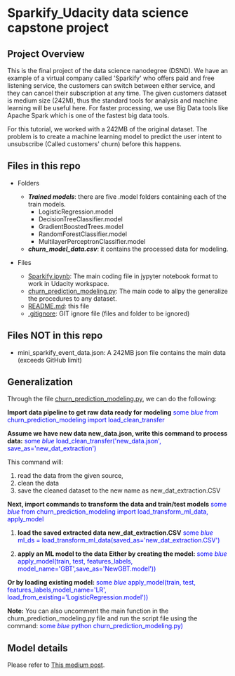 # Sparkify_Udacity data science capstone project
## Project Overview
This is the final project of the data science nanodegree (DSND). We have an example of a virtual company called 'Sparkify' who offers paid and free listening service, the customers can switch between either service, and they can cancel their subscription at any time. The given customers dataset is medium size (242M), thus the standard tools for analysis and machine learning will be useful here. For faster processing, we use Big Data tools like Apache Spark which is one of the fastest big data tools.

For this tutorial, we worked with a 242MB of the original dataset.
The problem is to create a machine learning model to predict the user intent to unsubscribe (Called customers' churn) before this happens.

## Files in this repo
* Folders
    * ***Trained models***: there are five .model folders containing each of the train models.
        - LogisticRegression.model
        - DecisionTreeClassifier.model
        - GradientBoostedTrees.model
        - RandomForestClassifier.model
        - MultilayerPerceptronClassifier.model
    * ***churn_model_data.csv***: it contains the processed data for modeling.

* Files
    * [Sparkify.ipynb](https://github.com/AlexWangVT/sparkify_capstone/blob/master/Sparkify.ipynb): The main coding file in jypyter notebook format to work in Udacity workspace.
    * [churn_prediction_modeling.py](https://github.com/AlexWangVT/sparkify_capstone/blob/master/churn_prediction_modeling.py): The main code to allpy the generalize the procedures to any dataset.
    * [README.md](https://github.com/AlexWangVT/sparkify_capstone/blob/master/README.md): this file
    * [.gitignore](https://github.com/AlexWangVT/sparkify_capstone/blob/master/.gitignore): GIT ignore file (files and folder to be ignored)

## Files NOT in this repo
* mini_sparkify_event_data.json: A 242MB json file contains the main data (exceeds GitHub limit)

## Generalization
Through the file [churn_prediction_modeling.py](https://github.com/AlexWangVT/sparkify_capstone/blob/master/churn_prediction_modeling.py), we can do the following:

**Import data pipeline to get raw data ready for modeling**
<span style="color:blue">some *blue* from churn_prediction_modeling import load_clean_transfer</span> 

**Assume we have new data new_data.json, write this command to process data:**
<span style="color:blue">some *blue* load_clean_transfer('new_data.json', save_as='new_dat_extraction')</span> 

This command will:
1. read the data from the given source,
2. clean the data
3. save the cleaned dataset to the new name as new_dat_extraction.CSV

**Next, import commands to transform the data and train/test models**
<span style="color:blue">some *blue* from churn_prediction_modeling import load_transform_ml_data, apply_model</span> 

1. **load the saved extracted data new_dat_extraction.CSV**
<span style="color:blue">some *blue* ml_ds = load_transform_ml_data(saved_as='new_dat_extraction.CSV')</span>

2. **apply an ML model to the data**
**Either by creating the model:**
<span style="color:blue">some *blue* apply_model(train, test, features_labels, model_name='GBT',save_as='NewGBT.model'))</span>

**Or by loading existing model:**
<span style="color:blue">some *blue* apply_model(train, test, features_labels,model_name='LR', load_from_existing='LogisticRegression.model'))</span>

**Note:**
You can also uncomment the main function in the churn_prediction_modeling.py file and run the script file using the command:
<span style="color:blue">some *blue* python churn_prediction_modeling.py)</span>

## Model details
Please refer to [This medium post](https://alexwangvt.github.io/sparkify_capstone/).